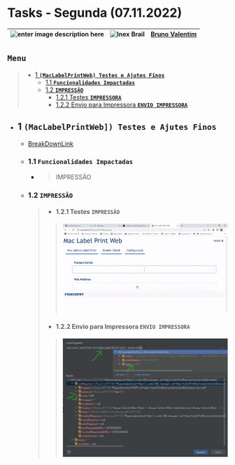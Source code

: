 # Tasks - Segunda (07.11.2022)

| ![enter image description here](https://www.foxconn.com.br/img/logo.png) | ![Inex Brail](https://www.inexbr.com.br/wp-content/uploads/2022/07/logo-inex-azul.png) | [Bruno Valentim](mailto:Bruno.Valentim@inex.com.br) |
| :----------------------------------------------------------------------- | :------------------------------------------------------------------------------------: | :-------------------------------------------------- |

## **`Menu`**  
> - [1 **`(MacLabelPrintWeb) Testes e Ajutes Finos`**](#1-Testes-e-Ajutes-Finos)  
>   - [1.1 **`Funcionalidades Impactadas`**](#12-Funcionalidades-Impactadas)  
>   - [1.2 **`IMPRESSÂO`**](#12-IMPRESSÂO)  
>     - [1.2.1 Testes **`IMPRESSORA`**](#121-Testes-LOGIN) 
>     - [1.2.2 Envio para Impressora **`ENVIO IMPRESSORA`**](#122-Envio-para-Impressora-ENVIO-IMPRESSORA)  
    
- ## 1 **`(MacLabelPrintWeb]) Testes e Ajutes Finos`**  
  - [BreakDownLink](https://docs.google.com/spreadsheets/d/1mk-6tkrOC_l74kDBjqkk-3S-XsXkVOYIQLb1vwm_-wg/edit#gid=0)  
  - ### 1.1 **`Funcionalidades Impactadas`**  
    - > IMPRESSÃO
  - ### 1.2 **`IMPRESSÂO`**
    > - #### 1.2.1 Testes **`IMPRESSÂO`**  
      >>![](gif/impression_test.gif)
    > - #### 1.2.2 Envio para Impressora **`ENVIO IMPRESSORA`**  
      >>![](img/07112022/send_to_print.png)